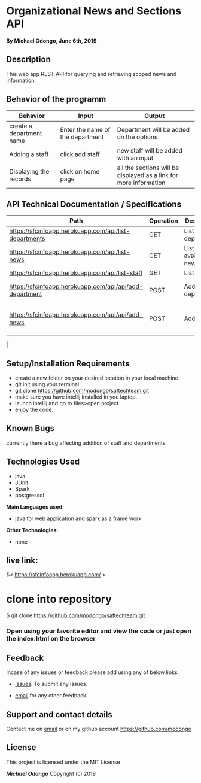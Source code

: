 # Organizational News and Sections API

#### By **Michael Odongo, June 6th, 2019**

## Description
This web app REST API for querying and retrieving scoped news and information. 

## Behavior of the programm

 | Behavior                                       |  Input | Output    |
 | ---------------------------------------------- | ------ | --------- |
 | create a department name  | Enter the name of the department     |  Department will be added on the options |
 |Adding a staff| click add staff   |  new staff will be added with an input |
 |Displaying the records| click on home page  |  all the sections will be displayed as a link for more information|

 ## API Technical Documentation / Specifications
| Path                                     |  Operation | Description   |Request Format|
 | ---------------------------------------------- | ------ | --------- |---------------|
 | https://sfcinfoapp.herokuapp.com/api/list-departments| GET  | List all departments||
 |https://sfcinfoapp.herokuapp.com/api/list-news|GET|List available news||
 |https://sfcinfoapp.herokuapp.com/api/list-staff| GET| List all staff||
 | https://sfcinfoapp.herokuapp.com/api/api/add-department |POST| Add department|    { "deptname": "NSO", "description": "NSO department"  }|    
  | https://sfcinfoapp.herokuapp.com/api/api/add-news |POST| Add News|    { "newsitems": "Hello time","newscategoryid": 0,"newstitle": "Hello newstitle" }

   |
   

 
## Setup/Installation Requirements

* create a new folder on your desired location in your local machine
* git init using your terminal
* git clone https://github.com/modongo/saftechteam.git
* make sure you have intellij installed in you laptop.
* launch intellij and go to files>open project.
* enjoy the code.

## Known Bugs

currently there a bug affecting addition of staff and departments. 

## Technologies Used
* java
* JUnit
* Spark
* postgressql

**Main Languages used:**

* java for web application and spark as a frame work


**Other Technologies:**

* none

## live link:

$< https://sfcinfoapp.herokuapp.com/ >

# clone into repository

$ git clone  https://github.com/modongo/saftechteam.git
### Open using your favorite editor and view the code or just open the index.html on the browser

## Feedback

Incase of any issues or feedback please add using any of below links.

* [Issues]( https://github.com/modongo/saftechteam.issues). To submit any issues.

* [email](mikodongo@gmail.com) for any other feedback.

## Support and contact details

 Contact me on [email](mikodongo@gmail.com) or on my github account <https://github.com/modongo>


## License

This project is licensed under the MIT License

**_Michael Odongo_** Copyright (c) 2019